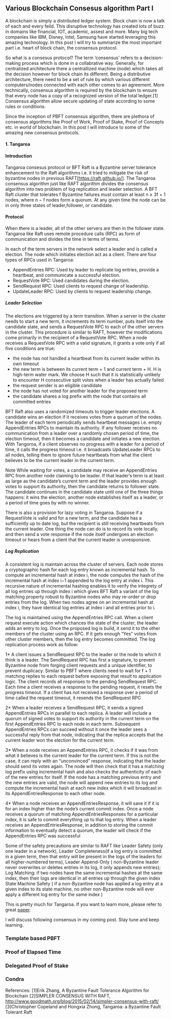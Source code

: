 ## Various Blockchain Consesus algorithm Part I

A blockchain is simply a distributed ledger system. Block chain is now a talk of each and every feild. This disruptive technology has created lots of buzz in domains like financial, IOT, academic, assest and more. Many big tech companies like IBM, Disney, Intel, Samsung have started leveraging this amazing technology. In this post I will try to summarize the most important part i.e. heart of block chain, the consensus protocol. 

So what is a consesus protocol?
The term ‘consensus’ refers to a decision-making process which is done in a collabrative way. Generally, for centralized architecture there a centrallized machine (node) which takes all the decision however for block chain its different. Being a distributive architecture, there need to be a set of rule by which various different computers/nodes connected with each other comes to an agreement. More technically, consensus algorithm is required by the blockchain to ensure that every node has a copy of a recognized version of the total ledger.[1] Consensus algorithm allow secure updating of state according to some rules or conditions.  

Since the inception of PBFT consensus algorithm, there are plethora of consensus algorithms like Proof of Work, Proof of Stake, Proof of Concepts etc. in world of blockchain. In this post I will introduce to some of the amazing new consensus protocols. 

#### 1. Tangaroa

#### Introduction
Tangaroa consesus protocol or BFT Raft is a Byzantine server tolerance enhancement to the Raft algorithms i.e. it tried to mitigate the risk of byzantine nodes in previous RAFT[https://raft.github.io/]. The Tangaroa consensus algorithm just like RAFT algorithm divides the consensus algorithm into two problem of log replication and leader selection. A BFT Raft cluster that tolerates f Byzantine failures must contain at least n ≥ 3f + 1 nodes, where n − f nodes form a quorum. At any given time the node can be in only three states of leader,follower, or candidate. 

#### Protocol
When there is a leader, all of the other servers are then in the follower state. Tangaroa like Raft uses remote procedure calls (RPC) as form of communication and divides the time in terms of terms.

In each of the term servers in the network select a leader and is called a election. The node which initiates election act as a client. There are four types of RPCs used in Tangaroa:

* AppendEntries RPC: Used by leader to replicate log entries, provide a heartbeat, and communicate a successful election. 
* RequestVote RPC: Used candidates during the election.
* SendRequest RPC: Used clients to request change of leadership.
* UpdateLeader RPC: Used by clients to request leadership change.

##### Leader Selection
The elections are triggered by a term transition. When a server in the cluster needs to start a new term, it increments its term number, puts itself into the candidate state, and sends a RequestVote RPC to each of the other servers in the cluster. This procedure is similar to RAFT, however the modifications come primarily in the recipient of a RequestVote RPC. When a node receives a RequestVote RPC with a valid signature, it grants a vote only if all five conditions are true:

* the node has not handled a heartbeat from its current leader within its own timeout 
* the new term is between its current term + 1 and current term + H. H is high-term water mark. We choose H such that it is statistically unlikely to encounter H consecutive split votes when a leader has actually failed
* the request sender is an eligible candidate
* the node has not voted for another leader for the proposed term
* the candidate shares a log prefix with the node that contains all committed entries

BFT Raft also uses a randomized timeouts to trigger leader elections. A candidate wins an election if it receives votes from a quorum of the nodes. The leader of each term periodically sends heartbeat messages i.e. empty AppendEntries RPCs to maintain its authority. If any follower receives no communication from a leader over a randomly chosen period of time, the election timeout, then it becomes a candidate and initiates a new election. With Tangoroa, if a client observes no progress with a leader for a period of time, it calls the progress timeout i.e. it broadcasts UpdateLeader RPCs to all nodes, telling them to ignore future heartbeats from what the client believes to be the current leader in the current term.

Note While waiting for votes, a candidate may receive an AppendEntries RPC from another node claiming to be leader. If that leader’s term is at least as large as the candidate’s current term and the leader provides enough votes to support its authority, then the candidate returns to follower state. The candidate continues in the candidate state until one of the three things happens: it wins the election, another node establishes itself as a leader, or a period of time goes by with no winner.

There is also a provision for lazy voting in Tangaroa. Suppose if a RequestVote is valid and for a new term, and the candidate has a sufficiently up to date log, but the recipient is still receiving heartbeats from the current leader. One thing the node can do is to record its vote locally, and then send a vote response if the node itself undergoes an election timeout or hears from a client that the current leader is unresponsive. 

##### Log Replication
A consistent log is maintain across the cluster of servers. Each node stores a cryptographic hash for each log entry known as incremental hash. To compute an incremental hash at index i, the node computes the hash of the incremental hash at index i−1 appended to the log entry at index i. This recursive nature of incremental hashing enables it to verify the integrety of all log entries up through index i which gives BFT Raft a variant of the log matching property robust to Byzantine nodes who may re-order or drop entries from the log. When two nodes agree on an incremental hash at index i, they have identical log entries at index i and all entries prior to i.

The log is maintained using the AppendEntries RPC call. When a client request execute action which chances the state of the cluster, the leader adds an entry to log. Once the proposed log is build, it send it to the other members of the cluster using an RPC. If it gets enough “Yes” votes from other cluster members, then the log entry becomes committed. The log replication process work as follow:
 
1* A client issues a SendRequest RPC to the leader or the node to which it think is a leader. The SendRequest RPC has first a signature, to prevent Byzantine node from forging client requests and a unique identifier, to prevent duplicacy. Similar to PBFT where clients need
to wait for f + 1 matching replies to each request before exposing that result to application logic. The client records all responses to the pending SendRequest RPC. Each time a client receives a response to the pending request, it resets the progress timeout. If a client has not received a response over a period of time called the request timeout, it resends the SendRequest RPC

2* When a leader receives a SendRequest RPC, it sends a signed AppendEntries RPCs in parallel to each replica. A leader will include a quorum of signed votes to support its authority in the current term on the first AppendEntries RPC to each node in each term. Subsequent AppendEntries RPCs can succeed without it once the leader sees a successful reply from that node, indicating that the replica accepts that the current leader won the election for the current term.

3* When a node receives an AppendEntries RPC, it checks if it was from what it believes is the current leader for the current term. If this is not the case, it can reply with an “unconvinced” response, indicating that the leader should send its votes again. The node will then check that it has a matching log prefix using incremental hash and also checks the authenticity of each of the new entries for itself. If the node has a matching previous entry and the new entries are valid, the node will append new entries to its log and compute the incremental hash at each new index which it will broadcast in its AppendEntriesResponse to each other node.

4* When a node receives an AppendEntriesResponse, it will save it if it is for an index higher than the node’s current commit index. Once a node receives a quorum of matching AppendEntriesResponses for a particular index, it is safe to commit everything up to that log entry. When a leader receives an AppendEntriesResponse, in addition to storing the commit information to eventually detect a quorum, the leader will check if the AppendEntries RPC was successful

Some of the safety precautions are similar to RAFT like Leader Safety (only one leader in a network), Leader Completeness(if a log entry is committed in a given term, then that entry will be present in the logs of the leaders for all higher-numbered terms), Leader Append-Only ( non-Byzantine leader never overwrites or deletes entries in its log, it only appends new entries); Log Matching: if two nodes have the same incremental hashes at the same index, then their logs are identical in all entries up through the given index State Machine Safety ( if a non-Byzantine node has applied a log entry at a given index to its state machine, no other non-Byzantine node will ever apply a different log entry for the same index )

This is pretty much for Tangaroa. If you want to learn more, please refer to great [paper](http://www.scs.stanford.edu/14au-cs244b/labs/projects/copeland_zhong.pdf).

I will discuss following consensus in my coming post. Stay tune and keep learning.

### Template based PBFT

### Proof of Elapsed Time

### Delegated Proof of Stake

### Condra

References:
[1]Erik Zhang, A Byzantine Fault Tolerance Algorithm for Blockchain
[2]SIMPLER CONSENSUS WITH RAFT, http://www.goodmath.org/blog/2015/02/14/simpler-consensus-with-raft/
[3]Christopher Copeland and Hongxia Zhong, Tangaroa: a Byzantine Fault Tolerant Raft
